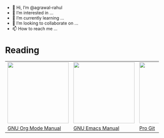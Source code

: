 - 👋 Hi, I’m @agrawal-rahul
- 👀 I’m interested in ...
- 🌱 I’m currently learning ...
- 💞️ I’m looking to collaborate on ...
- 📫 How to reach me ...

<!---
agrawal-rahul/agrawal-rahul is a ✨ special ✨ repository because its `README.md` (this file) appears on your GitHub profile.
You can click the Preview link to take a look at your changes.
--->


# Reading

|   |  | |
| ------------- | ------------- | ------------ |
| <img src="https://images-na.ssl-images-amazon.com/images/I/61zhbQP0NNL.jpg" width=200 />  | <img src="https://images-na.ssl-images-amazon.com/images/I/81c6f0G6u3L.jpg" width=200 /> | <img src="https://images-na.ssl-images-amazon.com/images/I/41T016FtLVL.jpg" width=200 /> |
| <a href="https://www.amazon.com/Org-Mode-9-1-Reference-Manual/dp/1680921657">GNU Org Mode Manual</a> | <a href="https://www.amazon.com/GNU-Emacs-24-5-Reference-Manual/dp/9888381954">GNU Emacs Manual</a> | <a href="https://www.amazon.com/Pro-Git-Chacon-Scott-November/dp/B00RWPGRSA">Pro Git</a> |

